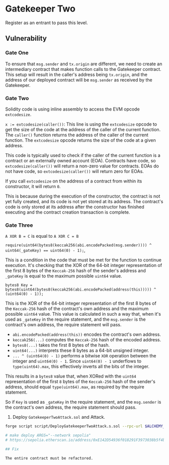 # Gatekeeper Two

Register as an entrant to pass this level.

## Vulnerability

### Gate One
To ensure that `msg.sender` and `tx.origin` are different, we need to create an intermediary contract that makes function calls to the Gatekeeper contract. This setup will result in the caller's address being `tx.origin`, and the address of our deployed contract will be `msg.sender` as received by the Gatekeeper.

### Gate Two

Solidity code is using inline assembly to access the EVM opcode `extcodesize`.

`x := extcodesize(caller())`: This line is using the `extcodesize` opcode to get the size of the code at the address of the caller of the current function. The `caller()` function returns the address of the caller of the current function. The `extcodesize` opcode returns the size of the code at a given address.

This code is typically used to check if the caller of the current function is a contract or an externally owned account (EOA). Contracts have code, so `extcodesize(caller())` will return a non-zero value for contracts. EOAs do not have code, so `extcodesize(caller())` will return zero for EOAs.

If you call `extcodesize` on the address of a contract from within its constructor, it will return `0`.

This is because during the execution of the constructor, the contract is not yet fully created, and its code is not yet stored at its address. The contract's code is only stored at its address after the constructor has finished executing and the contract creation transaction is complete.

### Gate Three

`A XOR B = C` is equal to `A XOR C = B`

`require(uint64(bytes8(keccak256(abi.encodePacked(msg.sender)))) ^ uint64(_gateKey) == uint64(0) - 1);`, 

This is a condition in the code that must be met for the function to continue execution. It's checking that the XOR of the 64-bit integer representation of the first 8 bytes of the `Keccak-256` hash of the sender's address and `_gateKey` is equal to the maximum possible `uint64` value.

`bytes8 Key = bytes8(uint64(bytes8(keccak256(abi.encodePacked(address(this))))) ^ (uint64(0) - 1));`

This is the XOR of the 64-bit integer representation of the first 8 bytes of the `Keccak-256` hash of the contract's own address and the maximum possible `uint64` value. This value is calculated in such a way that, when it's used as `_gateKey` in the require statement, and the `msg.sender` is the contract's own address, the require statement will pass.

- `abi.encodePacked(address(this))` encodes the contract's own address.
- `keccak256(...)` computes the `Keccak-256` hash of the encoded address.
- `bytes8(...)` takes the first 8 bytes of the hash.
- `uint64(...)` interprets these 8 bytes as a 64-bit unsigned integer.
- `... ^ (uint64(0) - 1)` performs a bitwise `XOR` operation between the integer and `uint64(0) - 1`. Since `uint64(0) - 1` underflows to `type(uint64).max`, this effectively inverts all the bits of the integer.

This results in a `bytes8` value that, when XORed with the `uint64` representation of the first `8` bytes of the `Keccak-256` hash of the sender's address, should equal `type(uint64).max`, as required by the require statement.

So if `Key` is used as `_gateKey` in the require statement, and the `msg.sender` is the contract's own address, the require statement should pass.

1. Deploy `GatekeeperTwoAttack.sol` and Attack.

```bash
forge script script/DeployGatekeeperTwoAttack.s.sol --rpc-url $ALCHEMY_RPC_URL --private-key $PRIVATE_KEY --broadcast --verify --etherscan-api-key $ETHERSCAN_API_KEY -vvvv --legacy

# make deploy ARGS="--network sepolia"
# https://sepolia.etherscan.io/address/0xE142D54936f018291F3973038b5f4b4743bcC9c0

## Fix

The entire contract must be refactored.
